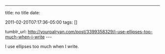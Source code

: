 ---
title: no title
date:

 2011-02-20T07:17:36-05:00 
tags:  []

tumblr_url:
http://yourpalryan.com/post/3399358329/i-use-ellipses-too-much-when-i-write
\-\--

I use ellipses too much when I write.

